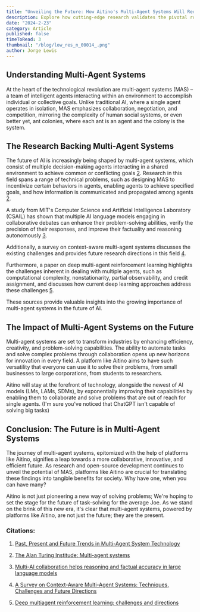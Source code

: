 ```yaml
---
title: "Unveiling the Future: How Aitino's Multi-Agent Systems Will Redefine Innovation"
description: Explore how cutting-edge research validates the pivotal role of multi-agent systems in shaping our future. Dive into insights and breakthroughs in this thought-provoking exploration.
date: "2024-2-23"
category: Article
published: false
timeToRead: 3
thumbnail: "/blog/low_res_n_00014_.png"
author: Jorge Lewis
---
```


## Understanding Multi-Agent Systems

At the heart of the technological revolution are multi-agent systems (MAS) – a team of intelligent agents interacting within an environment to accomplish individual or collective goals. Unlike traditional AI, where a single agent operates in isolation, MAS emphasizes collaboration, negotiation, and competition, mirroring the complexity of human social systems, or even better yet, ant colonies, where each ant is an agent and the colony is the system.

## The Research Backing Multi-Agent Systems

The future of AI is increasingly being shaped by multi-agent systems, 
which consist of multiple decision-making agents interacting in a shared 
environment to achieve common or conflicting goals [2](#citations). Research in 
this field spans a range of technical problems, such as designing MAS to 
incentivize certain behaviors in agents, enabling agents to achieve specified
goals, and how information is communicated and propagated among 
agents [2](#citations). 

A study from MIT's Computer Science and Artificial Intelligence Laboratory (CSAIL) has shown that multiple AI language models engaging in collaborative debates can enhance their problem-solving abilities, verify the precision of their responses, and improve their factuality and reasoning autonomously [3](#citations).

Additionally, a survey on context-aware multi-agent systems discusses the existing challenges and provides future research directions in this field [4](#citations).

Furthermore, a paper on deep multi-agent reinforcement learning highlights the challenges inherent in dealing with multiple agents, such as computational complexity, nonstationarity, partial observability, and credit assignment, and discusses how current deep learning approaches address these challenges [5](#citations). 

These sources provide valuable insights into the growing importance of multi-agent systems in the future of AI.

## The Impact of Multi-Agent Systems on the Future

Multi-agent systems are set to transform industries by enhancing efficiency, creativity, and problem-solving capabilities. The ability to automate tasks and solve complex problems through collaboration opens up new horizons for innovation in every field. A platform like Aitino aims to have such versatility that everyone can use it to solve their problems, from small businesses to large corporations, from students to researchers. 

Aitino will stay at the forefront of technology, alongside the newest of AI models (LMs, LAMs, SDMs), by exponentially improving their capabilities by enabling them to collaborate and solve problems that are out of reach for single agents. (I'm sure you've noticed that ChatGPT isn't capable of solving big tasks)

## Conclusion: The Future is in Multi-Agent Systems

The journey of multi-agent systems, epitomized with the help of platforms like Aitino, signifies a leap towards a more collaborative, innovative, and efficient future. As research and open-source development continues to unveil the potential of MAS, platforms like Aitino are crucial for translating these findings into tangible benefits for society. Why have one, when you can have many? 

Aitino is not just pioneering a new way of solving problems; We're hoping to set the stage for the future of task-solving for the average Joe. As we stand on the brink of this new era, it's clear that multi-agent systems, powered by platforms like Aitino, are not just the future; they are the present.


<a id="citations" > </a> 

### Citations:

1. [Past, Present and Future Trends in Multi-Agent System Technology](https://www.researchgate.net/publication/367228899_Past_Present_and_Future_Trends_in_Multi-Agent_System_Technology)

2. [The Alan Turing Institude: Multi-agent systems](https://www.turing.ac.uk/research/interest-groups/multi-agent-systems)

3. [Multi-AI collaboration helps reasoning and factual accuracy in large language models](https://news.mit.edu/2023/multi-ai-collaboration-helps-reasoning-factual-accuracy-language-models-0918)

4. [A Survey on Context-Aware Multi-Agent Systems: Techniques, Challenges and Future Directions](https://arxiv.org/abs/2402.01968)

5. [Deep multiagent reinforcement learning: challenges and directions](https://link.springer.com/article/10.1007/s10462-022-10299-x)

